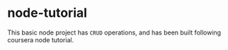 # node-tutorial
This basic node project has `CRUD` operations, and has been built following coursera node tutorial.
